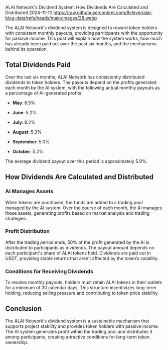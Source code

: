 ALAI Network's Dividend System: How Dividends Are Calculated and Distributed
2024-11-10
https://raw.githubusercontent.com/8clever/alai-blog-data/refs/heads/main/images/28.webp

The ALAI Network's dividend system is designed to reward token holders with consistent monthly payouts, providing participants with the opportunity for passive income. This post will explain how the system works, how much has already been paid out over the past six months, and the mechanisms behind its operation.

## Total Dividends Paid
Over the last six months, ALAI Network has consistently distributed dividends to token holders. The payouts depend on the profits generated each month by the AI system, with the following actual monthly payouts as a percentage of AI-generated profits:

- **May**: 6.5%

- **June**: 5.2%

- **July**: 8.2%

- **August**: 5.3%

- **September**: 5.0%

- **October**: 5.2%

The average dividend payout over this period is approximately 5.9%.

## How Dividends Are Calculated and Distributed

### AI Manages Assets
When tokens are purchased, the funds are added to a trading pool managed by the AI system. Over the course of each month, the AI manages these assets, generating profits based on market analysis and trading strategies.

### Profit Distribution
After the trading period ends, 50% of the profit generated by the AI is distributed to participants as dividends. The payout amount depends on each participant's share of ALAI tokens held. Dividends are paid out in USDT, providing stable returns that aren’t affected by the token’s volatility.

### Conditions for Receiving Dividends
To receive monthly payouts, holders must retain ALAI tokens in their wallets for a minimum of 30 calendar days. This structure incentivizes long-term holding, reducing selling pressure and contributing to token price stability.

## Conclusion
The ALAI Network's dividend system is a sustainable mechanism that supports project stability and provides token holders with passive income. The AI system generates profit within the trading pool and distributes it among participants, creating attractive conditions for long-term token ownership.
